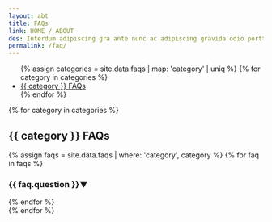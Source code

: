 ```yaml
---
layout: abt
title: FAQs
link: HOME / ABOUT
des: Interdum adipiscing gra ante nunc ac adipiscing gravida odio porttitor sem non mi .
permalink: /faq/
---
```


<div class="contactbox">
<div class="faq-container">
<div class="category">
<ul>
{% assign categories = site.data.faqs | map: 'category' | uniq %}
{% for category in categories %}
<li><a href="#{{ category | slugify }}">{{ category }} FAQs</a></li>
{% endfor %}
</ul>
</div>
<div class="faqs">
{% for category in categories %}
<section id="{{ category | slugify }}-faqs">
<h2 id="faqtitle">{{ category }} FAQs</h2>
{% assign faqs = site.data.faqs | where: 'category', category %}
{% for faq in faqs %}
<div class="faq-item">
<h3>{{ faq.question }}<span class="downicon">▼</span></h3>
<div class="answer" style="display:none;">
<p>{{ faq.answer }}</p>
</div>
</div>
{% endfor %}
</section>
{% endfor %}
</div>
</div>
<br>
<br>
</div>



<style>
    /* page-banner image */
  .background-about {
    background-image: url("{{ site.baseurl }}/images/FAQs.png");
  }
</style>

<script  src="{{ site.baseurl }}/js/pages/faqs.js">
</script>
